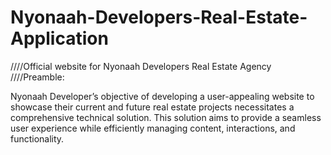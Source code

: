 # Nyonaah-Developers-Real-Estate-Application
////Official website for Nyonaah Developers Real Estate Agency
////Preamble:

Nyonaah Developer’s objective of developing a user-appealing website to showcase their current and future real estate projects necessitates a comprehensive technical solution. This solution aims to provide a seamless user experience while efficiently managing content, interactions, and functionality.

